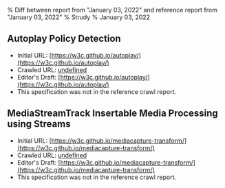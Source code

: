 % Diff between report from "January 03, 2022" and reference report from "January 03, 2022"
% Strudy
% January 03, 2022

## Autoplay Policy Detection

- Initial URL: [https://w3c.github.io/autoplay/](https://w3c.github.io/autoplay/)
- Crawled URL: [undefined](undefined)
- Editor's Draft: [https://w3c.github.io/autoplay/](https://w3c.github.io/autoplay/)
- This specification was not in the reference crawl report.


## MediaStreamTrack Insertable Media Processing using Streams

- Initial URL: [https://w3c.github.io/mediacapture-transform/](https://w3c.github.io/mediacapture-transform/)
- Crawled URL: [undefined](undefined)
- Editor's Draft: [https://w3c.github.io/mediacapture-transform/](https://w3c.github.io/mediacapture-transform/)
- This specification was not in the reference crawl report.



